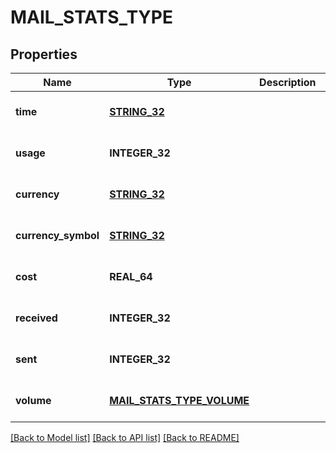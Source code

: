 # MAIL_STATS_TYPE

## Properties
Name | Type | Description | Notes
------------ | ------------- | ------------- | -------------
**time** | [**STRING_32**](STRING_32.md) |  | [optional] [default to 1h]
**usage** | **INTEGER_32** |  | [optional] [default to null]
**currency** | [**STRING_32**](STRING_32.md) |  | [optional] [default to null]
**currency_symbol** | [**STRING_32**](STRING_32.md) |  | [optional] [default to null]
**cost** | **REAL_64** |  | [optional] [default to null]
**received** | **INTEGER_32** |  | [optional] [default to null]
**sent** | **INTEGER_32** |  | [optional] [default to null]
**volume** | [**MAIL_STATS_TYPE_VOLUME**](MailStatsType_volume.md) |  | [optional] [default to null]

[[Back to Model list]](../README.md#documentation-for-models) [[Back to API list]](../README.md#documentation-for-api-endpoints) [[Back to README]](../README.md)


